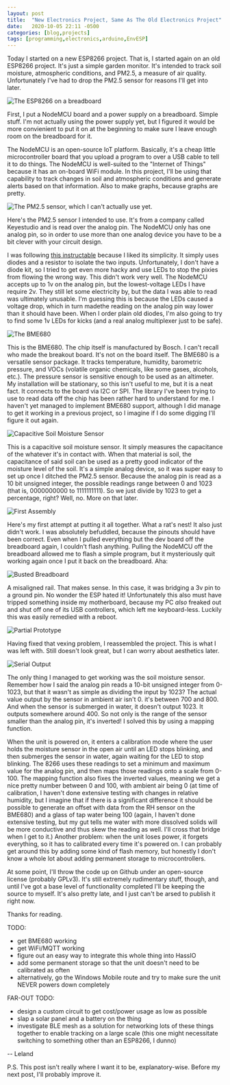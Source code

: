 ```yaml
---
layout: post
title:  "New Electronics Project, Same As The Old Electronics Project"
date:   2020-10-05 22:11 -0500
categories: [blog,projects]
tags: [programming,electronics,arduino,EnvESP]
---
```


Today I started on a new ESP8266 project. That is, I started again on an old
ESP8266 project. It's just a simple garden monitor. It's intended to track
soil moisture, atmospheric conditions, and PM2.5, a measure of air quality. 
Unfortunately I've had to drop the PM2.5 sensor for reasons I'll get into
later.

![The ESP8266 on a breadboard](/assets/images/arduino_1.jpg)

First, I put a NodeMCU board and a power supply on a 
breadboard. Simple stuff. I'm not actually using the power supply yet, but I 
figured it would be more convienient to put it on at the beginning to make sure
I leave enough room on the breadboard for it.

The NodeMCU is an open-source IoT platform. Basically, it's a cheap little
microcontroller board that you upload a program to over a USB cable to tell it
to do things. The NodeMCU is well-suited to the "Internet of Things" because it 
has an on-board WiFi module. In this project, I'll be using that capability to
track changes in soil and atmospheric conditions and generate alerts based on
that information. Also to make graphs, because graphs are pretty.

![The PM2.5 sensor, which I can't actually use yet.](/assets/images/arduino_2_pm2.5.jpg)

Here's the PM2.5 sensor I intended to use. It's from a company called
Keyestudio and is read over the analog pin. The NodeMCU only has one analog pin,
so in order to use more than one analog device you have to be a bit clever with
your circuit design.

I was following [this instructable](https://www.instructables.com/Multiple-Analog-Inputs-on-Only-One-Analoge-Pin/)
because I liked its simplicity. It simply uses diodes and a resistor to isolate 
the two inputs. Unfortunately, I don't have a diode kit, so I tried to get even
more hacky and use LEDs to stop the pixies from flowing the wrong way. This
didn't work very well. The NodeMCU accepts up to 1v on the analog pin, but the 
lowest-voltage LEDs I have require 2v. They still let some electricity by, but 
the data I was able to read was ultimately unusable. I'm guessing this is 
because the LEDs caused a voltage drop, which in turn madethe reading on the 
analog pin way lower than it should have been. When I order plain old diodes, 
I'm also going to try to find some 1v LEDs for kicks (and a real analog 
multiplexer just to be safe).

![The BME680](/assets/images/arduino_3_bme680.jpg)

This is the BME680. The chip itself is manufactured by Bosch. I can't recall
who made the breakout board. It's not on the board itself. The BME680 is a
versatile sensor package. It tracks temperature, humidity, barometric pressure,
and VOCs (volatile organic chemicals, like some gases, alcohols, etc.). The 
pressure sensor is sensitive enough to be used as an altimeter. My installation
will be stationary, so this isn't useful to me, but it is a neat fact. It
connects to the board via I2C or SPI. The library I've been trying to use to 
read data off the chip has been rather hard to understand for me. I haven't
yet managed to implement BME680 support, although I did manage to get it working
in a previous project, so I imagine if I do some digging I'll figure it out
again.

![Capacitive Soil Moisture Sensor](/assets/images/arduino_4_csms.jpg)

This is a capacitive soil moisture sensor. It simply measures the capacitance
of the whatever it's in contact with. When that material is soil, the 
capacitance of said soil can be used as a pretty good indicator of the moisture
level of the soil. It's a simple analog device, so it was super easy to set up
once I ditched the PM2.5 sensor. Because the analog pin is read as a 10 bit
unsigned integer, the possible readings range between 0 and 1023 (that is,
0000000000 to 1111111111). So we just divide by 1023 to get a percentage, right?
Well, no. More on that later.

![First Assembly](/assets/images/arduino_5_firstassembly.jpg)

Here's my first attempt at putting it all together. What a rat's nest! It also
just didn't work. I was absolutely befuddled, because the pinouts should have
been correct. Even when I pulled everything but the dev board off the breadboard
again, I couldn't flash anything. Pulling the NodeMCU off the breadboard allowed
me to flash a simple program, but it mysteriously quit working again once I put 
it back on the breadboard. Aha:

![Busted Breadboard](/assets/images/arduino_6_breadboardproblem.jpg)

A misaligned rail. That makes sense. In this case, it was bridging a 3v pin to a
ground pin. No wonder the ESP hated it! Unfortunately this also must have
tripped something inside my motherboard, because my PC *also* freaked out and 
shut off one of its USB controllers, which left me keyboard-less. Luckily this 
was easily remedied with a reboot.

![Partial Prototype](/assets/images/arduino_7_partialproto.jpg)

Having fixed that vexing problem, I reassembled the project. This is what I was 
left with. Still doesn't look great, but I can worry about aesthetics later.

![Serial Output](/assets/images/arduino_8_serialoutput.png)

The only thing I managed to get working was the soil moisture sensor. Remember
how I said the analog pin reads a 10-bit unsigned integer from 0-1023, but that
it wasn't as simple as dividing the input by 1023? The actual value output by
the sensor in ambient air isn't 0. it's between 700 and 800. And when the sensor
is submerged in water, it doesn't output 1023. It outputs somewhere around 400.
So not only is the range of the sensor smaller than the analog pin, it's 
inverted! I solved this by using a mapping function. 

When the unit is powered on, it enters a calibration mode where the user holds
the moisture sensor in the open air until an LED stops blinking, and then 
submerges the sensor in water, again waiting for the LED to stop blinking. The
8266 uses these readings to set a minimum and maximum value for the analog pin, 
and then maps those readings onto a scale from 0-100. The mapping function also
fixes the inverted values, meaning we get a nice pretty number between 0 and
100, with ambient air being 0 (at time of calibration, I haven't done extensive 
testing with changes in relative humidity, but I imagine that if there is a 
significant difference it should be possible to generate an offset with data 
from the RH sensor on the BME680) and a glass of tap water being 100 (again, I 
haven't done extensive testing, but my gut tells me water with more dissolved 
solids will be more conductive and thus skew the reading as well. I'll cross 
that bridge when I get to it.) Another problem: when the unit loses power, it 
forgets everything, so it has to calibrated every time it's powered on. I can
probably get around this by adding some kind of flash memory, but honestly I
don't know a whole lot about adding permanent storage to microcontrollers.

At some point, I'll throw the code up on Github under an open-source license 
(probably GPLv3). It's still extremely rudimentary stuff, though, and until I've
got a base level of functionality completed I'll be keeping the source to
myself. It's also pretty late, and I just can't be arsed to publish it right
now.

Thanks for reading.

TODO:
* get BME680 working
* get WiFi/MQTT working
* figure out an easy way to integrate this whole thing into HassIO
* add some permanent storage so that the unit doesn't need to be calibrated as often
* alternatively, go the Windows Mobile route and try to make sure the unit NEVER powers down completely

FAR-OUT TODO:
* design a custom circuit to get cost/power usage as low as possible
* slap a solar panel and a battery on the thing
* investigate BLE mesh as a solution for networking lots of these things 
together to enable tracking on a large scale (this one might necessitate
switching to something other than an ESP8266, I dunno)

-- Leland

P.S. This post isn't really where I want it to be, explanatory-wise. Before my
next post, I'll probably improve it.